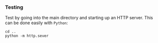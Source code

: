 ### Testing

Test by going into the main directory and starting up an HTTP server. This can be done easily with `Python`:

```
cd ..
python -m http.sever
```
